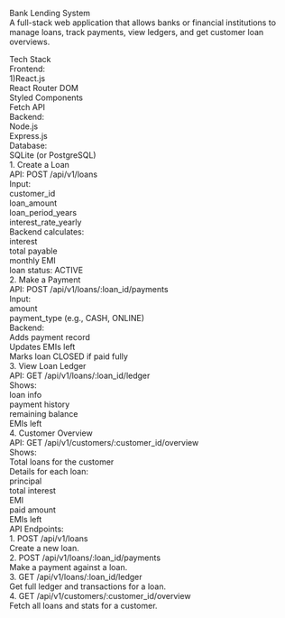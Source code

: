 Bank Lending System  
A full-stack web application that allows banks or financial institutions to manage loans, track payments, view ledgers, and get customer loan overviews.

Tech Stack  
  Frontend:  
    1)React.js  
    React Router DOM  
    Styled Components  
    Fetch API  
  Backend:  
    Node.js  
    Express.js  
  Database:  
    SQLite (or PostgreSQL)  
1\. Create a Loan  
  API: POST /api/v1/loans  
  Input:  
    customer\_id  
    loan\_amount  
    loan\_period\_years  
    interest\_rate\_yearly  
  Backend calculates:  
    interest  
    total payable  
    monthly EMI  
    loan status: ACTIVE  
2\. Make a Payment  
   API: POST /api/v1/loans/:loan\_id/payments  
   Input:  
     amount  
     payment\_type (e.g., CASH, ONLINE)  
   Backend:  
     Adds payment record  
   Updates EMIs left  
   Marks loan CLOSED if paid fully  
3\. View Loan Ledger  
   API: GET /api/v1/loans/:loan\_id/ledger  
   Shows:  
    loan info  
    payment history  
    remaining balance  
    EMIs left  
4\. Customer Overview  
   API: GET /api/v1/customers/:customer\_id/overview  
   Shows:  
    Total loans for the customer  
    Details for each loan:  
    principal  
    total interest  
    EMI  
    paid amount  
    EMIs left  
API Endpoints:  
1\. POST /api/v1/loans  
   Create a new loan.  
2\. POST /api/v1/loans/:loan\_id/payments  
   Make a payment against a loan.  
3\. GET /api/v1/loans/:loan\_id/ledger  
   Get full ledger and transactions for a loan.  
4\. GET /api/v1/customers/:customer\_id/overview  
   Fetch all loans and stats for a customer.

